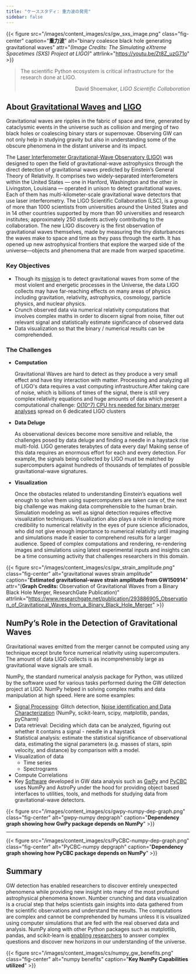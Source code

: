 ```yaml
---
title: "ケーススタディ: 重力波の発見"
sidebar: false
---
```


{{< figure src="/images/content_images/cs/gw_sxs_image.png" class="fig-center" caption="**重力波**" alt="binary coalesce black hole generating gravitational waves" attr="*(Image Credits: The Simulating eXtreme Spacetimes (SXS) Project at LIGO)*" attrlink="https://youtu.be/Zt8Z_uzG71o" >}}

<blockquote cite="https://www.youtube.com/watch?v=BIvezCVcsYs">
    <p>The scientific Python ecosystem is critical infrastructure for the research done at LIGO.</p>
    <footer align="right">David Shoemaker, <cite>LIGO Scientific Collaboration</cite></footer>
</blockquote>

## About [Gravitational Waves](https://www.nationalgeographic.com/news/2017/10/what-are-gravitational-waves-ligo-astronomy-science/) and [LIGO](https://www.ligo.caltech.edu)

Gravitational waves are ripples in the fabric of space and time, generated by cataclysmic events in the universe such as collision and merging of two black holes or coalescing binary stars or supernovae. Observing GW can not only help in studying gravity but also in understanding some of the obscure phenomena in the distant universe and its impact.

The [Laser Interferometer Gravitational-Wave Observatory (LIGO)](https://www.ligo.caltech.edu) was designed to open the field of gravitational-wave astrophysics through the direct detection of gravitational waves predicted by Einstein’s General Theory of Relativity. It comprises two widely-separated interferometers within the United States — one in Hanford, Washington and the other in Livingston, Louisiana — operated in unison to detect gravitational waves. Each of them has multi-kilometer-scale gravitational wave detectors that use laser interferometry.  The LIGO Scientific Collaboration (LSC), is a group of more than 1000 scientists from universities around the United States and in 14 other countries supported by more than 90 universities and research institutes; approximately 250 students actively contributing to the collaboration. The new LIGO discovery is the first observation of gravitational waves themselves, made by measuring the tiny disturbances the waves make to space and time as they pass through the earth.  It has opened up new astrophysical frontiers that explore the warped side of the universe—objects and phenomena that are made from warped spacetime.


### Key Objectives

* Though its [mission](https://www.ligo.caltech.edu/page/what-is-ligo) is to detect gravitational waves from some of the most violent and energetic processes in the Universe, the data LIGO collects may have far-reaching effects on many areas of physics including gravitation, relativity, astrophysics, cosmology, particle physics, and nuclear physics.
* Crunch observed data via numerical relativity computations that involves complex maths in order to discern signal from noise, filter out relevant signal and statistically estimate significance of observed data
* Data visualization so that the binary / numerical results can be comprehended.



### The Challenges

* **Computation**

    Gravitational Waves are hard to detect as they produce a very small effect and have tiny interaction with matter. Processing and analyzing all of LIGO's data requires a vast computing infrastructure.After taking care of noise, which is billions of times of the signal, there is still very complex relativity equations and huge amounts of data which present a computational challenge: [O(10^7) CPU hrs needed for binary merger analyses](https://youtu.be/7mcHknWWzNI) spread on 6 dedicated LIGO clusters

* **Data Deluge**

    As observational devices become more sensitive and reliable, the challenges posed by data deluge and finding a needle in a haystack rise multi-fold. LIGO generates terabytes of data every day! Making sense of this data requires an enormous effort for each and every detection. For example, the signals being collected by LIGO must be matched by supercomputers against hundreds of thousands of templates of possible gravitational-wave signatures.

* **Visualization**

    Once the obstacles related to understanding Einstein’s equations well enough to solve them using supercomputers are taken care of, the next big challenge was making data comprehensible to the human brain. Simulation modeling as well as  signal detection requires effective visualization techniques.  Visualization also plays a role in lending more credibility to numerical relativity in the eyes of pure science aficionados, who did not give enough importance to numerical relativity until imaging and simulations made it easier to comprehend results for a larger audience. Speed of complex computations and rendering, re-rendering images and simulations using latest experimental inputs and insights can be a time consuming activity that challenges researchers in this domain.

{{< figure src="/images/content_images/cs/gw_strain_amplitude.png" class="fig-center" alt="gravitational waves strain amplitude" caption="**Estimated gravitational-wave strain amplitude from GW150914**" attr="(**Graph Credits:** Observation of Gravitational Waves from a Binary Black Hole Merger, ResearchGate Publication)" attrlink="https://www.researchgate.net/publication/293886905_Observation_of_Gravitational_Waves_from_a_Binary_Black_Hole_Merger" >}}

## NumPy’s Role in the Detection of Gravitational Waves

Gravitational waves emitted from the merger cannot be computed using any technique except brute force numerical relativity using supercomputers. The amount of data LIGO collects is as incomprehensibly large as gravitational wave signals are small.

NumPy, the standard numerical analysis package for Python,  was utilized by the software used for various tasks performed during the GW detection project at LIGO. NumPy helped in solving complex maths and data manipulation at high speed.  Here are some examples:

* [Signal Processing](https://www.uv.es/virgogroup/Denoising_ROF.html): Glitch detection,  [Noise identification and Data Characterization](https://ep2016.europython.eu/media/conference/slides/pyhton-in-gravitational-waves-research-communities.pdf) (NumPy, scikit-learn, scipy, matplotlib, pandas, pyCharm)
* Data retrieval: Deciding which data can be analyzed, figuring out whether it contains a signal - needle in a haystack
* Statistical analysis: estimate the statistical significance of observational data, estimating the signal parameters (e.g. masses of stars, spin velocity, and distance) by comparison with a model.
* Visualization of data
  - Time series
  - Spectrograms
* Compute Correlations
* Key [Software](https://github.com/lscsoft) developed in GW data analysis such as [GwPy](https://gwpy.github.io/docs/stable/overview.html) and [PyCBC](https://pycbc.org) uses NumPy and AstroPy under the hood for providing object based interfaces to utilities, tools, and methods for studying data from gravitational-wave detectors.

{{< figure src="/images/content_images/cs/gwpy-numpy-dep-graph.png" class="fig-center" alt="gwpy-numpy depgraph" caption="**Dependency graph showing how GwPy package depends on NumPy**" >}}

----

{{< figure src="/images/content_images/cs/PyCBC-numpy-dep-graph.png" class="fig-center" alt="PyCBC-numpy depgraph" caption="**Dependency graph showing how PyCBC package depends on NumPy**" >}}

## Summary

GW detection has enabled researchers to discover entirely unexpected phenomena while providing new insight into many of the most profound astrophysical phenomena known. Number crunching and data visualization is a crucial step that helps scientists gain insights into data gathered from the scientific observations and understand the results. The computations are complex and cannot be comprehended by humans unless it is visualized using computer simulations that are fed with the real observed data and analysis.  NumPy along with other Python packages such as matplotlib, pandas, and scikit-learn is [enabling researchers](https://www.gw-openscience.org/events/GW150914/) to answer complex questions and discover new horizons in our understanding of the universe.

{{< figure src="/images/content_images/cs/numpy_gw_benefits.png" class="fig-center" alt="numpy benefits" caption="**Key NumPy Capabilities utilized**" >}}
